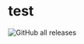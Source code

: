 # test

![GitHub all releases](https://img.shields.io/github/downloads/gullDesignDev/framie/total?style=flat-square)

